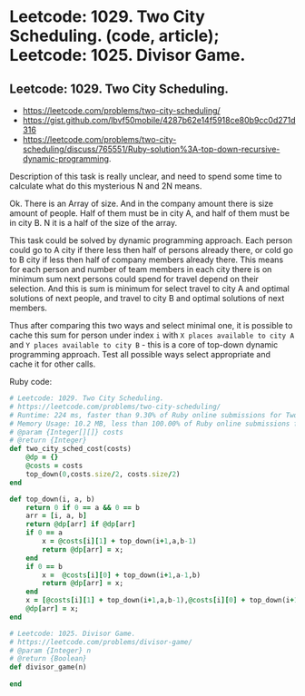 # Leetcode: 1029. Two City Scheduling. (code, article); Leetcode: 1025. Divisor Game.

## Leetcode: 1029. Two City Scheduling.

- https://leetcode.com/problems/two-city-scheduling/
- https://gist.github.com/lbvf50mobile/4287b62e14f5918ce80b9cc0d271d316
- https://leetcode.com/problems/two-city-scheduling/discuss/765551/Ruby-solution%3A-top-down-recursive-dynamic-programming.

Description of this task is really unclear, and need to spend some time to calculate what do this mysterious N and 2N means.

Ok. There is an Array of size. And in the company amount there is size amount of people. Half of them must be in city A, and half of them must be in city B. N it is a half of the size of the array.

This task could be solved by dynamic programming approach. Each person could go to A city if there less then half of persons already there, or cold go to B city if less then half of company members already there.  This means for each person and number of team members in each city there is on minimum sum next persons could spend for travel depend on their selection. And this is sum is minimum for select travel to city A and optimal solutions of next people, and travel to city B and optimal solutions of next members.

Thus after comparing this two ways and select minimal one, it is possible to cache this sum for person under index `i` with `X places available to city A` and `Y places available to city B` - this is a core of top-down dynamic programming approach.  Test all possible ways select appropriate and cache it for other calls.

Ruby code:
```Ruby
# Leetcode: 1029. Two City Scheduling.
# https://leetcode.com/problems/two-city-scheduling/
# Runtime: 224 ms, faster than 9.30% of Ruby online submissions for Two City Scheduling.
# Memory Usage: 10.2 MB, less than 100.00% of Ruby online submissions for Two City Scheduling.
# @param {Integer[][]} costs
# @return {Integer}
def two_city_sched_cost(costs)
    @dp = {}
    @costs = costs
    top_down(0,costs.size/2, costs.size/2)
end

def top_down(i, a, b)
    return 0 if 0 == a && 0 == b
    arr = [i, a, b]
    return @dp[arr] if @dp[arr]
    if 0 == a
        x = @costs[i][1] + top_down(i+1,a,b-1)
        return @dp[arr] = x;
    end
    if 0 == b
        x =  @costs[i][0] + top_down(i+1,a-1,b)
        return @dp[arr] = x;
    end
    x = [@costs[i][1] + top_down(i+1,a,b-1),@costs[i][0] + top_down(i+1,a-1,b)].min
    @dp[arr] = x;
end
```

```Ruby
# Leetcode: 1025. Divisor Game.
# https://leetcode.com/problems/divisor-game/
# @param {Integer} n
# @return {Boolean}
def divisor_game(n)
    
end
```